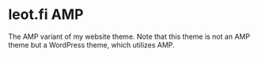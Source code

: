 # leot.fi AMP

The AMP variant of my website theme. Note that this theme is not an AMP theme but a WordPress theme,
which utilizes AMP.

